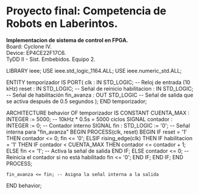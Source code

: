 # Proyecto final: Competencia de Robots en Laberintos.

**Implementacion de sistema de control en FPGA.**  
Board: Cyclone IV.  
Device: EP4CE22F17C6.  
TyDD II - Sist. Embebidos. Equipo 2.


LIBRARY ieee;
USE ieee.std_logic_1164.ALL;
USE ieee.numeric_std.ALL;

ENTITY temporizador IS
    PORT(
        clk : IN STD_LOGIC;               -- Reloj de entrada (10 kHz)
        reset : IN STD_LOGIC;             -- Señal de reinicio
        habilitacion : IN STD_LOGIC;      -- Señal de habilitación
        fin_avanza : OUT STD_LOGIC        -- Señal de salida que se activa después de 0.5 segundos
    );
END temporizador;

ARCHITECTURE behavior OF temporizador IS
    CONSTANT CUENTA_MAX : INTEGER := 5000; -- 10kHz * 0.5s = 5000 ciclos
    SIGNAL contador : INTEGER := 0;       -- Contador interno
    SIGNAL fin : STD_LOGIC := '0';        -- Señal interna para "fin_avanza"
BEGIN
    PROCESS(clk, reset)
    BEGIN
        IF reset = '1' THEN
            contador <= 0;
            fin <= '0';
        ELSIF rising_edge(clk) THEN
            IF habilitacion = '1' THEN
                IF contador < CUENTA_MAX THEN
                    contador <= contador + 1;
                ELSE
                    fin <= '1'; -- Activa la señal de salida
                END IF;
            ELSE
                contador <= 0; -- Reinicia el contador si no está habilitado
                fin <= '0';
            END IF;
        END IF;
    END PROCESS;

    fin_avanza <= fin; -- Asigna la señal interna a la salida
END behavior;